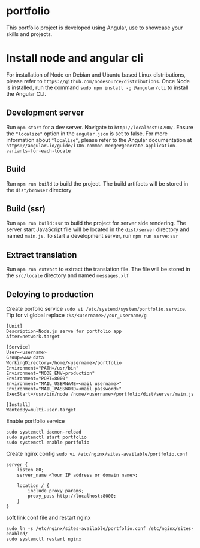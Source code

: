 # portfolio

This portfolio project is developed using Angular, use to showcase your skills and projects.

# Install node and angular cli

For installation of Node on Debian and Ubuntu based Linux distributions, please refer to `https://github.com/nodesource/distributions`. Once Node is installed, run the command `sudo npm install -g @angular/cli` to install the Angular CLI.

## Development server

Run `npm start` for a dev server. Navigate to `http://localhost:4200/`. Ensure the `"localize"` option in the `angular.json` is set to false. For more information about `"localize"`, please refer to the Angular documentation at `https://angular.io/guide/i18n-common-merge#generate-application-variants-for-each-locale`

## Build

Run `npm run build` to build the project. The build artifacts will be stored in the `dist/browser` directory

## Build (ssr)

Run `npm run build:ssr` to build the project for server side rendering. The server start JavaScript file will be located in the `dist/server` directory and named `main.js`. To start a development server, run `npm run serve:ssr`

## Extract translation

Run `npm run extract` to extract the translation file. The file will be stored in the `src/locale` directory and named `messages.xlf`

## Deloying to production

Create porfolio service `sudo vi /etc/systemd/system/portfolio.service`. Tip for vi global replace `:%s/<username>/your_username/g`

```
[Unit]
Description=Node.js serve for portfolio app
After=network.target

[Service]
User=<username>
Group=www-data
WorkingDirectory=/home/<username>/portfolio
Environment="PATH=/usr/bin"
Environment="NODE_ENV=production"
Environment="PORT=8000"
Environment="MAIL_USERNAME=<mail username>"
Environment="MAIL_PASSWORD=<mail password>"
ExecStart=/usr/bin/node /home/<username>/portfolio/dist/server/main.js

[Install]
WantedBy=multi-user.target
```

Enable portfolio service

```
sudo systemctl daemon-reload
sudo systemctl start portfolio
sudo systemctl enable portfolio
```

Create nginx config `sudo vi /etc/nginx/sites-available/portfolio.conf`

```
server {
    listen 80;
    server_name <Your IP address or domain name>;

    location / {
        include proxy_params;
        proxy_pass http://localhost:8000;
    }
}
```

soft link conf file and restart nginx

```
sudo ln -s /etc/nginx/sites-available/portfolio.conf /etc/nginx/sites-enabled/
sudo systemctl restart nginx
```
